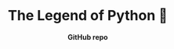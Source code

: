 <div align="center">
  <br>
  <h1>The Legend of Python 🐍</h1>
  <strong>GitHub repo</strong>
</div>
<br>
